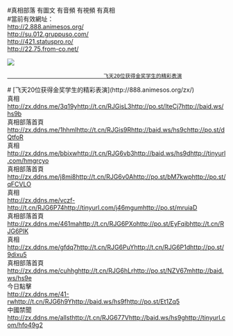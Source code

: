 

#真相部落 有圖文 有音頻 有視頻 有真相<br>
#當前有效網址：<br>
http://2.888.animesos.org/<br>
http://su.012.gruppuso.com/<br>
http://421.statuspro.ro/<br>
http://22.75.from-co.net/<br>

<a href="http://2.888.animesos.org/zx/" target="_blank"><img src="http://75.from-co.net/pic/2016/11/p7829911a215010452.jpg">

                                   飞天20位获得金奖学生的精彩表演
</a>
# [飞天20位获得金奖学生的精彩表演](http://888.animesos.org/zx/)

<div class="linkbox"><div class="title">真相<div id="url"><a href="http://zx.ddns.me/3q19y" target=_blank>http://zx.ddns.me/3q19y</a><a href="http://t.cn/RJGisL3" target=_blank>http://t.cn/RJGisL3</a><a href="http://po.st/IteCj7" target=_blank>http://po.st/IteCj7</a><a href="http://baid.ws/hs9b" target=_blank>http://baid.ws/hs9b</a></div></div><div class="title">真相部落首頁<div id="url"><a href="http://zx.ddns.me/1hhml" target=_blank>http://zx.ddns.me/1hhml</a><a href="http://t.cn/RJGis9R" target=_blank>http://t.cn/RJGis9R</a><a href="http://baid.ws/hs9c" target=_blank>http://baid.ws/hs9c</a><a href="http://po.st/dQtfoR" target=_blank>http://po.st/dQtfoR</a></div></div><div class="title">真相<div id="url"><a href="http://zx.ddns.me/bbixw" target=_blank>http://zx.ddns.me/bbixw</a><a href="http://t.cn/RJG6vb3" target=_blank>http://t.cn/RJG6vb3</a><a href="http://baid.ws/hs9d" target=_blank>http://baid.ws/hs9d</a><a href="http://tinyurl.com/hmgrcyo" target=_blank>http://tinyurl.com/hmgrcyo</a></div></div><div class="title">真相部落首頁<div id="url"><a href="http://zx.ddns.me/j8mi8" target=_blank>http://zx.ddns.me/j8mi8</a><a href="http://t.cn/RJG6v0A" target=_blank>http://t.cn/RJG6v0A</a><a href="http://po.st/bM7kwp" target=_blank>http://po.st/bM7kwp</a><a href="http://po.st/qFCVLO" target=_blank>http://po.st/qFCVLO</a></div></div><div class="title">真相<div id="url"><a href="http://zx.ddns.me/vczf-" target=_blank>http://zx.ddns.me/vczf-</a><a href="http://t.cn/RJG6P74" target=_blank>http://t.cn/RJG6P74</a><a href="http://tinyurl.com/j46mgum" target=_blank>http://tinyurl.com/j46mgum</a><a href="http://po.st/mruiaD" target=_blank>http://po.st/mruiaD</a></div></div><div class="title">真相部落首頁<div id="url"><a href="http://zx.ddns.me/461ma" target=_blank>http://zx.ddns.me/461ma</a><a href="http://t.cn/RJG6PXo" target=_blank>http://t.cn/RJG6PXo</a><a href="http://po.st/EyFqib" target=_blank>http://po.st/EyFqib</a><a href="http://t.cn/RJG6PlK" target=_blank>http://t.cn/RJG6PlK</a></div></div><div class="title">真相<div id="url"><a href="http://zx.ddns.me/gfdq7" target=_blank>http://zx.ddns.me/gfdq7</a><a href="http://t.cn/RJG6PuY" target=_blank>http://t.cn/RJG6PuY</a><a href="http://t.cn/RJG6P1d" target=_blank>http://t.cn/RJG6P1d</a><a href="http://po.st/9dixu5" target=_blank>http://po.st/9dixu5</a></div></div><div class="title">真相部落首頁<div id="url"><a href="http://zx.ddns.me/cuhhg" target=_blank>http://zx.ddns.me/cuhhg</a><a href="http://t.cn/RJG6hLr" target=_blank>http://t.cn/RJG6hLr</a><a href="http://po.st/NZV67m" target=_blank>http://po.st/NZV67m</a><a href="http://baid.ws/hs9e" target=_blank>http://baid.ws/hs9e</a></div></div><div class="title">今日點擊<div id="url"><a href="http://zx.ddns.me/41-rw" target=_blank>http://zx.ddns.me/41-rw</a><a href="http://t.cn/RJG6h9Y" target=_blank>http://t.cn/RJG6h9Y</a><a href="http://baid.ws/hs9f" target=_blank>http://baid.ws/hs9f</a><a href="http://po.st/Et1Zq5" target=_blank>http://po.st/Et1Zq5</a></div></div><div class="title">中國禁聞<div id="url"><a href="http://zx.ddns.me/allst" target=_blank>http://zx.ddns.me/allst</a><a href="http://t.cn/RJG677V" target=_blank>http://t.cn/RJG677V</a><a href="http://baid.ws/hs9g" target=_blank>http://baid.ws/hs9g</a><a href="http://tinyurl.com/hfo49g2" target=_blank>http://tinyurl.com/hfo49g2</a></div></div></div>
